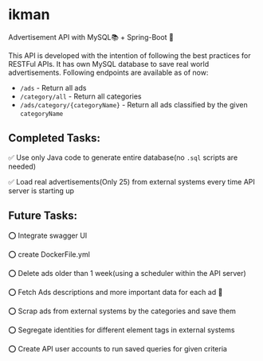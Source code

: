 # ikman 
Advertisement API with MySQL📚 + Spring-Boot 🚀

This API is developed with the intention of following the best practices 
for RESTFul APIs. It has own MySQL database to save real world advertisements.
Following endpoints are available as of now:
- `/ads` - Return all ads
- `/category/all` - Return all categories
- `/ads/category/{categoryName}` - Return all ads classified by the given `categoryName`

Completed Tasks:
 - 
 ✅ Use only Java code to generate entire database(no `.sql` scripts are needed)
 
 ✅ Load real advertisements(Only 25) from external systems every time API server is starting up
 
 
Future Tasks:
 - 
 ⭕ Integrate swagger UI
 
 ⭕ create DockerFile.yml
 
 ⭕ Delete ads older than 1 week(using a scheduler within the API server)
 
 ⭕ Fetch Ads descriptions and more important data for each ad 🔁
 
 ⭕ Scrap ads from external systems by the categories and save them
 
 ⭕ Segregate identities for different element tags in external systems
 
 ⭕ Create API user accounts to run saved queries for given criteria
 
 
 
